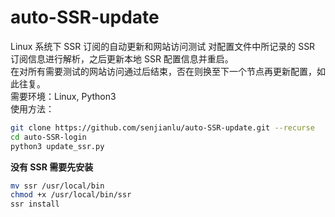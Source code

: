 # auto-SSR-update
Linux 系统下 SSR 订阅的自动更新和网站访问测试
对配置文件中所记录的 SSR 订阅信息进行解析，之后更新本地 SSR 配置信息并重启。  
在对所有需要测试的网站访问通过后结束，否在则换至下一个节点再更新配置，如此往复。  
需要环境：Linux, Python3  
使用方法：  

```bash
git clone https://github.com/senjianlu/auto-SSR-update.git --recurse
cd auto-SSR-login
python3 update_ssr.py
```

**没有 SSR 需要先安装**

```bash
mv ssr /usr/local/bin
chmod +x /usr/local/bin/ssr
ssr install
```
